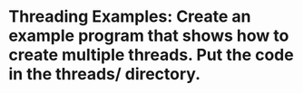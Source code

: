 Threading Examples:
Create an example program that shows how to create multiple threads. Put the code in the threads/ directory.
=======
